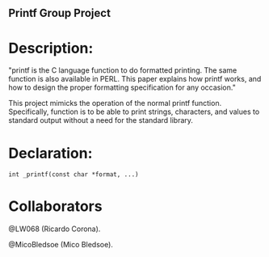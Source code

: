 ## Printf Group Project

# Description:

"printf is the C language function to do formatted printing. The same function is also available in PERL. This paper explains how printf works, and how to design the proper formatting specification for any occasion." 

This project mimicks the operation of the normal printf function. Specifically, function is to be able to print strings, characters, and values to standard output without a need for the standard library.

# Declaration: 

```
int _printf(const char *format, ...)
```

# Collaborators

@LW068 (Ricardo Corona).

@MicoBledsoe (Mico Bledsoe).
